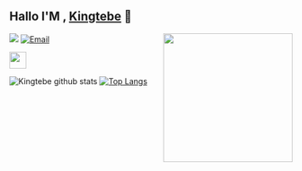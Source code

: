 ## Hallo I'M , [Kingtebe](https://github.com/Kingtebe) 👋

<img align='right' src="https://media2.giphy.com/media/Ll22OhMLAlVDb8UQWe/giphy.gif" width="230">

![](https://komarev.com/ghpvc/?username=Kingtebe&color=blue)
<a href="mailto: kingtebe01@gmail.com"><img alt="Email" src="https://img.shields.io/badge/Email-kingtebe01@gmail.com-red?style=flat-square&logo=gmail"></a>

<img src="https://media.giphy.com/media/dxn6fRlTIShoeBr69N/giphy.gif" width="30">

![Kingtebe github stats](https://github-readme-stats.vercel.app/api?username=Kingtebe&show_icons=true&theme=default)
[![Top Langs](https://github-readme-stats.vercel.app/api/top-langs/?username=Kingtebe&layout=compact)](https://github.com/Kingtebe)
